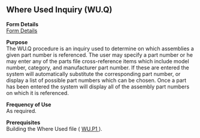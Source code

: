 ##  Where Used Inquiry (WU.Q)

<PageHeader />

**Form Details**  
[ Form Details ](WU-Q-1/README.md)   

**Purpose**  
The WU.Q procedure is an inquiry used to determine on which assemblies a given
part number is referenced. The user may specify a part number or he may enter
any of the parts file cross-reference items which include model number,
category, and manufacturer part number. If these are entered the system will
automatically substitute the corresponding part number, or display a list of
possible part numbers which can be chosen. Once a part has been entered the
system will display all of the assembly part numbers on which it is
referenced.

**Frequency of Use**  
As required.

**Prerequisites**  
Building the Where Used file ( [ WU.P1 ](../../../../rover/ENG-OVERVIEW/ENG-PROCESS/WU-P1) ). 

<badge text= "Version 8.10.57" vertical="middle" />

<PageFooter />